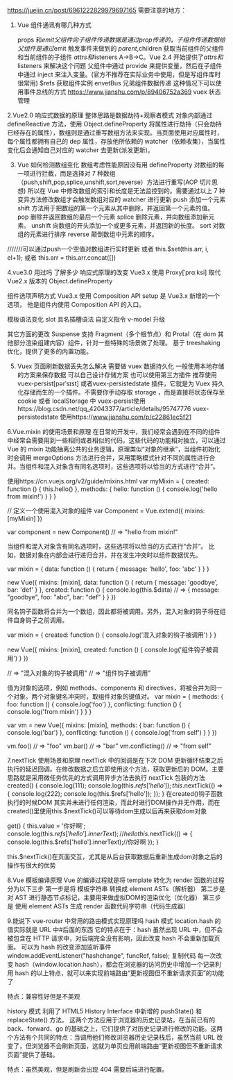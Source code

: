https://juejin.cn/post/6961222829979697165
需要注意的地方：
1. Vue 组件通讯有哪几种方式

    props 和$emit 父组件向子组件传递数据是通过 prop 传递的，子组件传递数据给父组件是通过$emit 触发事件来做到的
    $parent,$children 获取当前组件的父组件和当前组件的子组件
    $attrs 和$listeners A->B->C。Vue 2.4 开始提供了$attrs 和$listeners 来解决这个问题
    父组件中通过 provide 来提供变量，然后在子组件中通过 inject 来注入变量。(官方不推荐在实际业务中使用，但是写组件库时很常用)
    $refs 获取组件实例
    envetBus 兄弟组件数据传递 这种情况下可以使用事件总线的方式
    https://www.jianshu.com/p/89406752a369
    vuex 状态管理

2.Vue2.0 响应式数据的原理
  整体思路是数据劫持+观察者模式
  对象内部通过 defineReactive 方法，使用 Object.defineProperty 将属性进行劫持（只会劫持已经存在的属性），数组则是通过重写数组方法来实现。当页面使用对应属性时，每个属性都拥有自己的 dep 属性，存放他所依赖的 watcher（依赖收集），当属性变化后会通知自己对应的 watcher 去更新(派发更新)。

3. Vue 如何检测数组变化
  数组考虑性能原因没有用 defineProperty 对数组的每一项进行拦截，而是选择对 7 种数组（push,shift,pop,splice,unshift,sort,reverse）方法进行重写(AOP 切片思想)
  所以在 Vue 中修改数组的索引和长度是无法监控到的。需要通过以上 7 种变异方法修改数组才会触发数组对应的 watcher 进行更新
  push 添加一个元素
  shift 方法用于把数组的第一个元素从其中删除，并返回第一个元素的值。
  pop 删除并返回数组的最后一个元素
  splice 删除元素，并向数组添加新元素。
  unshift 向数组的开头添加一个或更多元素，并返回新的长度。
  sort 对数组的元素进行排序
  reverse 颠倒数组中元素的顺序。

  ///////可以通过push一个空值对数组进行实时更新 或者 this.$set(this.arr, i, el+1); 或者 this.arr = this.arr.concat([])

4.vue3.0 用过吗 了解多少
  响应式原理的改变
  Vue3.x 使用 Proxy[ˈprɑːksi] 取代 Vue2.x 版本的 Object.defineProperty

  组件选项声明方式
  Vue3.x 使用 Composition API
  setup 是 Vue3.x 新增的一个选项， 他是组件内使用 Composition API 的入口。

  模板语法变化
  slot 具名插槽语法
  自定义指令
  v-model 升级

  其它方面的更改
  Suspense
  支持 Fragment（多个根节点）和 Protal（在 dom 其他部分渲染组建内容）组件，针对一些特殊的场景做了处理。
  基于 treeshaking 优化，提供了更多的内置功能。

5. Vuex 页面刷新数据丢失怎么解决
  需要做 vuex 数据持久化 一般使用本地存储的方案来保存数据 可以自己设计存储方案 也可以使用第三方插件
  推荐使用 vuex-persist[pərˈsɪst] 或者vuex-persistedstate  插件，它就是为 Vuex 持久化存储而生的一个插件。不需要你手动存取 storage ，而是直接将状态保存至 cookie 或者 localStorage 中
  vuex-persist使用https://blog.csdn.net/qq_42043377/article/details/95747776
  vuex-persistedstate 使用https://www.jianshu.com/p/c22861ec5f21

6.Vue.mixin 的使用场景和原理
  在日常的开发中，我们经常会遇到在不同的组件中经常会需要用到一些相同或者相似的代码，这些代码的功能相对独立，可以通过 Vue 的 mixin 功能抽离公共的业务逻辑，原理类似“对象的继承”，当组件初始化时会调用 mergeOptions 方法进行合并，采用策略模式针对不同的属性进行合并。当组件和混入对象含有同名选项时，这些选项将以恰当的方式进行“合并”。

  使用https://cn.vuejs.org/v2/guide/mixins.html
  var myMixin = {
    created: function () {
      this.hello()
    },
    methods: {
      hello: function () {
        console.log('hello from mixin!')
      }
    }
  }

  // 定义一个使用混入对象的组件
  var Component = Vue.extend({
    mixins: [myMixin]
  })

  var component = new Component() // => "hello from mixin!"


  当组件和混入对象含有同名选项时，这些选项将以恰当的方式进行“合并”。
  比如，数据对象在内部会进行递归合并，并在发生冲突时以组件数据优先。

  var mixin = {
    data: function () {
      return {
        message: 'hello',
        foo: 'abc'
      }
    }
  }

  new Vue({
    mixins: [mixin],
    data: function () {
      return {
        message: 'goodbye',
        bar: 'def'
      }
    },
    created: function () {
      console.log(this.$data)
      // => { message: "goodbye", foo: "abc", bar: "def" }
    }
  })


  同名钩子函数将合并为一个数组，因此都将被调用。另外，混入对象的钩子将在组件自身钩子之前调用。

  var mixin = {
    created: function () {
      console.log('混入对象的钩子被调用')
    }
  }

  new Vue({
    mixins: [mixin],
    created: function () {
      console.log('组件钩子被调用')
    }
  })

  // => "混入对象的钩子被调用"
  // => "组件钩子被调用"

  值为对象的选项，例如 methods、components 和 directives，将被合并为同一个对象。两个对象键名冲突时，取组件对象的键值对。
  var mixin = {
    methods: {
      foo: function () {
        console.log('foo')
      },
      conflicting: function () {
        console.log('from mixin')
      }
    }
  }

  var vm = new Vue({
    mixins: [mixin],
    methods: {
      bar: function () {
        console.log('bar')
      },
      conflicting: function () {
        console.log('from self')
      }
    }
  })

  vm.foo() // => "foo"
  vm.bar() // => "bar"
  vm.conflicting() // => "from self"

7.nextTick 使用场景和原理
  nextTick 中的回调是在下次 DOM 更新循环结束之后执行的延迟回调。在修改数据之后立即使用这个方法，获取更新后的 DOM。主要思路就是采用微任务优先的方式调用异步方法去执行 nextTick 包装的方法
    created() {
      console.log(111);
      console.log(this.$refs['hello']);
      this.$nextTick(() => {
        console.log(222);
        console.log(this.$refs['hello']);
      });
    }
  在created()钩子函数执行的时候DOM 其实并未进行任何渲染，而此时进行DOM操作并无作用，而在created()里使用this.$nextTick()可以等待dom生成以后再来获取dom对象

   get() {
      this.value = '你好啊';
      console.log(this.$refs['hello'].innerText); //hello 
      this.$nextTick(() => {
        console.log(this.$refs['hello'].innerText);//你好啊 
      });
    }

  this.$nextTick()在页面交互，尤其是从后台获取数据后重新生成dom对象之后的操作有很大的优势

8.Vue 模板编译原理
  Vue 的编译过程就是将 template 转化为 render 函数的过程 分为以下三步
  第一步是将 模板字符串 转换成 element ASTs（解析器）
  第二步是对 AST 进行静态节点标记，主要用来做虚拟DOM的渲染优化（优化器）
  第三步是 使用 element ASTs 生成 render 函数代码字符串（代码生成器）

9.能说下 vue-router 中常用的路由模式实现原理吗
  hash 模式
  location.hash 的值实际就是 URL 中#后面的东西 它的特点在于：hash 虽然出现 URL 中，但不会被包含在 HTTP 请求中，对后端完全没有影响，因此改变 hash 不会重新加载页面。
  可以为 hash 的改变添加监听事件
  window.addEventListener("hashchange", funcRef, false);
  复制代码
  每一次改变 hash（window.location.hash），都会在浏览器的访问历史中增加一个记录利用 hash 的以上特点，就可以来实现前端路由“更新视图但不重新请求页面”的功能了

  特点：兼容性好但是不美观

  history 模式
  利用了 HTML5 History Interface 中新增的 pushState() 和 replaceState() 方法。
  这两个方法应用于浏览器的历史记录站，在当前已有的 back、forward、go 的基础之上，它们提供了对历史记录进行修改的功能。这两个方法有个共同的特点：当调用他们修改浏览器历史记录栈后，虽然当前 URL 改变了，但浏览器不会刷新页面，这就为单页应用前端路由“更新视图但不重新请求页面”提供了基础。

  特点：虽然美观，但是刷新会出现 404 需要后端进行配置。